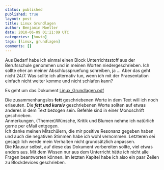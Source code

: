 ```yaml
---
status: published
published: true
layout: post
title: Linux Grundlagen
author: Benjamin Moeller
date: 2010-06-09 01:21:09 UTC
categories: [howto]
tags: [linux, grundlagen]
comments: []
---
```

Aus Bedarf habe ich einmal einen Block Unterrichtsstoff aus der Berufsschule genommen und in meinen Worten niedergeschrieben. Ich sollte eher an meiner Abschlusspruefung schreiben, ja ... Aber das geht nicht 24/7. Was sollte ich alternativ tun, wenn ich mit der Praesentation einfach nicht weiter komme und nicht schlafen kann?  

Es geht um das Dokument [Linux_Grundlagen.pdf](http://www.lupuse.org/misc/linux/Linux_Grundlagen.pdf)  

Die zusammenhangslos **fett** geschriebenen Worte in dem Text will ich noch erlaeuten. Die ***fett und kursiv*** geschriebenen Worte sollten auf etwas anderes in dem Text bezogen sein. Befehle sind in einer Monoschrift geschrieben.  
Anmerkungen, (Themen)Wünsche, Kritik und Blumen nehme ich natürlich gerne per eMail entgegen.  
Ich danke meinen Mitschülern, die mir positive Resonanz gegeben haben und auch die negativen Stimmen habe ich wohl vernommen. Letzteren sei gesagt: Ich werde mein Verhalten nicht grundsätzlich anpassen.  
Die Klausur selbst, auf diese das Dokument vorbereiten sollte, viel etwas anders aus. Mit dem Wissen nur aus dem Unterricht hätte ich nicht alle Fragen beantworten können. Im letzten Kapitel habe ich also ein paar Zeilen zu Blockdevices geschrieben.  
 
